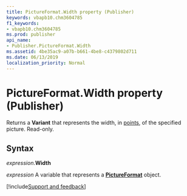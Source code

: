 ```yaml
---
title: PictureFormat.Width property (Publisher)
keywords: vbapb10.chm3604785
f1_keywords:
- vbapb10.chm3604785
ms.prod: publisher
api_name:
- Publisher.PictureFormat.Width
ms.assetid: 4be35ac9-a07b-b661-4be8-c4379802d711
ms.date: 06/13/2019
localization_priority: Normal
---
```



# PictureFormat.Width property (Publisher)

Returns a **Variant** that represents the width, in [points](../language/glossary/vbe-glossary.md#point), of the specified picture. Read-only.


## Syntax

_expression_.**Width**

_expression_ A variable that represents a **[PictureFormat](Publisher.PictureFormat.md)** object.


[!include[Support and feedback](~/includes/feedback-boilerplate.md)]
